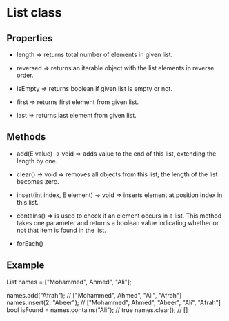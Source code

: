 # List<E> class

## Properties

- length => returns total number of elements in given list.

- reversed => returns an iterable object with the list elements in reverse order.

- isEmpty => returns boolean if given list is empty or not.

- first => returns first element from given list.

- last => returns last element from given list.


## Methods
- add(E value) → void
  => adds value to the end of this list, extending the length by one.

- clear() → void
  => removes all objects from this list; the length of the list becomes zero.

- insert(int index, E element) → void
  => inserts element at position index in this list.

- contains()
  => is used to check if an element occurs in a list. This method takes one parameter and returns a boolean value indicating whether or not that item is found in the list.

- forEach()

## Example
List<String> names = ["Mohammed", Ahmed", "Ali"];

names.add("Afrah");   // ["Mohammed", Ahmed", "Ali", "Afrah"]
names.insert(2, "Abeer");  // ["Mohammed", Ahmed", "Abeer", "Ali", "Afrah"]
bool isFound = names.contains("Ali");  // true
names.clear();  // []
